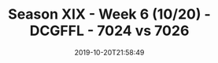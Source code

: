 ---
title: Season XIX - Week 6 (10/20) - DCGFFL - 7024 vs 7026
teams_score:
- team: 7024
  score: 48
- team: 7026
  score: 18
mvp: Justin, Paddy
game-ball: JC, Haley
sportsperson: Aaron, Cesar
season: 19
week: 6
date: '2019-10-20T21:58:49'
pageid: season-xix-week-6-10-20-7024-vs-7026
---